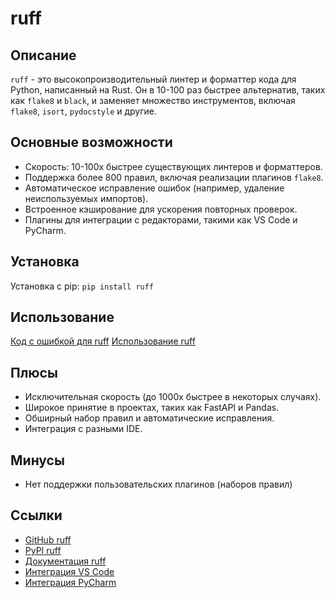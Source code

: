 # ruff

## Описание
`ruff` - это высокопроизводительный линтер и форматтер кода для Python, написанный на Rust. Он в 10-100 раз быстрее альтернатив, таких как `flake8` и `black`, и заменяет множество инструментов, включая `flake8`, `isort`, `pydocstyle` и другие.

## Основные возможности
- Скорость: 10-100x быстрее существующих линтеров и форматтеров.
- Поддержка более 800 правил, включая реализации плагинов `flake8`.
- Автоматическое исправление ошибок (например, удаление неиспользуемых импортов).
- Встроенное кэширование для ускорения повторных проверок.
- Плагины для интеграции с редакторами, такими как VS Code и PyCharm.

## Установка
Установка с pip: `pip install ruff`

## Использование
[Код с ошибкой для ruff](../examples/ruff/short.py)
[Использование ruff](../examples/ruff/short.txt)

## Плюсы
- Исключительная скорость (до 1000x быстрее в некоторых случаях).
- Широкое принятие в проектах, таких как FastAPI и Pandas.
- Обширный набор правил и автоматические исправления.
- Интеграция с разными IDE.

## Минусы
- Нет поддержки пользовательских плагинов (наборов правил)

## Ссылки
- [GitHub ruff](https://github.com/astral-sh/ruff)
- [PyPI ruff](https://pypi.python.org/pypi/ruff)
- [Документация ruff](https://docs.astral.sh/ruff/)
- [Интеграция VS Code](https://github.com/astral-sh/ruff-vscode)
- [Интеграция PyCharm](https://plugins.jetbrains.com/plugin/20574-ruff)